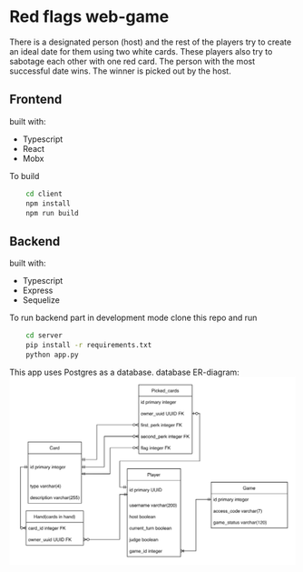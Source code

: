 # Red flags web-game

There is a designated person (host) and the rest of the players try to create an ideal date for them using two white cards.
These players also try to sabotage each other with one red card. The person with the most successful date wins. The winner is picked out by the host.

## Frontend 

built with:
- Typescript
- React
- Mobx

To build

```bash
    cd client
    npm install
    npm run build
```

## Backend 
built with:
- Typescript
- Express
- Sequelize    

To run backend part in development mode clone this repo and run

```bash
    cd server
    pip install -r requirements.txt
    python app.py
```

This app uses Postgres as a database. 
database ER-diagram:
![ER-model](https://github.com/SilvioJPEG/redflags-webgame/blob/main/server/redflags_db.png?raw=true)
